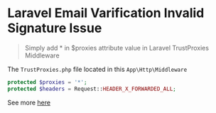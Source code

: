 # Laravel Email Varification Invalid Signature Issue


> Simply add * in $proxies attribute value in Laravel TrustProxies Middleware 

The ``TrustProxies.php`` file located in this ``App\Http\Middleware``
```php
protected $proxies = '*';
protected $headers = Request::HEADER_X_FORWARDED_ALL;

```


See more [here](https://laracasts.com/discuss/channels/laravel/hitting-403-page-when-clicking-verify-link-in-email-using-new-laravel-verification-57)
